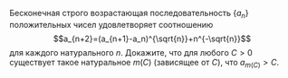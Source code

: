 Бесконечная строго возрастающая последовательность $\{a_n\}$ положительных чисел удовлетворяет соотношению 
$$a_{n+2}=(a_{n+1}-a_n)^{\sqrt{n}}+n^{-\sqrt{n}}$$
для каждого натурального $n$. Докажите, что для любого $C>0$ существует такое натуральное $m(C)$ (зависящее от $C$), что $a_{m(C)}>C$.